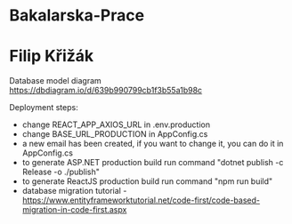 # Bakalarska-Prace
# Filip Křižák

Database model diagram
https://dbdiagram.io/d/639b990799cb1f3b55a1b98c

Deployment steps:
- change REACT_APP_AXIOS_URL in .env.production
- change BASE_URL_PRODUCTION in AppConfig.cs
- a new email has been created, if you want to change it, you can do it in AppConfig.cs
- to generate ASP.NET production build run command "dotnet publish -c Release -o ./publish"
- to generate ReactJS production build run command "npm run build"
- database migration tutorial - https://www.entityframeworktutorial.net/code-first/code-based-migration-in-code-first.aspx
